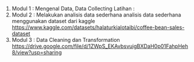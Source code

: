 1. Modul 1 : Mengenal Data, Data Collecting
   Latihan :
2. Modul 2 : Melakukan analisis data sederhana
   analisis data sederhana menggunakan dataset dari kaggle https://www.kaggle.com/datasets/halaturkialotaibi/coffee-bean-sales-dataset
3. Modul 3 : Data Cleaning dan Transformation
   https://drive.google.com/file/d/1ZWpS_EKAvbsvuigBXDaH0p01FahpHeh8/view?usp=sharing

